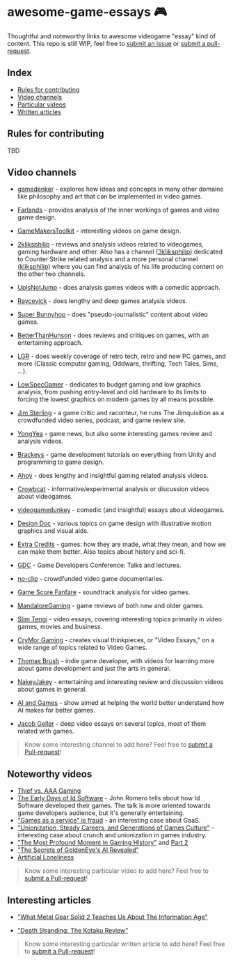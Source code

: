 # awesome-game-essays 🎮

Thoughtful and noteworthy links to awesome videogame "essay" kind of content.
This repo is still WIP, feel free to [submit an issue](https://github.com/filfreire/awesome-game-essays/issues/new) or [submit a pull-request](https://github.com/filfreire/awesome-game-essays/pulls).

## Index

- [Rules for contributing](#rules)
- [Video channels](#channels)
- [Particular videos](#videos)
- [Written articles](#articles)


## Rules for contributing<a name="rules"></a>

TBD

## Video channels<a name="channels"></a>

- [gamedenker](https://www.youtube.com/channel/UCMXXBuIQvUD45EtfWqzU0FQ) - explores how ideas and concepts in many other domains like philosophy and art that can be implemented in video games.

- [Farlands](https://www.youtube.com/channel/UCKmGmd4K-Kv17fu0TMJ5Z0A) - provides analysis of the inner workings of games and video game design.

- [GameMakersToolkit](https://www.youtube.com/user/McBacon1337) - interesting videos on game design.

- [2kliksphilip](https://www.youtube.com/user/2kliksphilip) - reviews and analysis videos related to videogames, gaming hardware and other. Also has a channel ([3kliksphilip](https://www.youtube.com/user/3kliksphilip)) dedicated to Counter Strike related analysis and a more personal channel ([kliksphilip](https://www.youtube.com/user/kliksphilip)) where you can find analysis of his life producing content on the other two channels.

- [UpIsNotJump](https://www.youtube.com/user/hamlin351) - does analysis games videos with a comedic approach.

- [Raycevick](https://www.youtube.com/channel/UC1JTQBa5QxZCpXrFSkMxmPw) - does lengthy and deep games analysis videos.

- [Super Bunnyhop](https://www.youtube.com/user/bunnyhopshow/) - does "pseudo-journalistic" content about video games.

- [BetterThanHunson](https://www.youtube.com/channel/UCNfzJQEndd6pJ_LFzyf4m8g) - does reviews and critiques on games, with an entertaining approach.

- [LGR](https://www.youtube.com/user/phreakindee) - does weekly coverage of retro tech, retro and new PC games, and more (Classic computer gaming, Oddware, thrifting, Tech Tales, Sims, ...).

- [LowSpecGamer](https://www.youtube.com/channel/UCQkd05iAYed2-LOmhjzDG6g) - dedicates to budget gaming and low graphics analysis, from pushing entry-level and old hardware to its limits to forcing the lowest graphics on modern games by all means possible.

- [Jim Sterling](https://www.youtube.com/channel/UCWCw2Sd7RlYJ2yuNVHDWNOA) - a game critic and raconteur, he runs The Jimquisition as a crowdfunded video series, podcast, and game review site.

- [YongYea](https://www.youtube.com/user/YongYea) - game news, but also some interesting games review and analysis videos.

- [Brackeys](https://www.youtube.com/user/Brackeys) - game development tutorials on everything from Unity and programming to game design.

- [Ahoy](https://www.youtube.com/user/XboxAhoy) - does lengthy and insightful gaming related analysis videos.

- [Crowbcat](https://www.youtube.com/user/CrowbCat) - informative/experimental analysis or discussion videos about videogames.

- [videogamedunkey](https://www.youtube.com/user/videogamedunkey) - comedic (and insightful) essays about videogames.

- [Design Doc](https://www.youtube.com/user/Warbot40) - various topics on game design with illustrative motion graphics and visual aids.

- [Extra Credits](https://www.youtube.com/user/ExtraCreditz) - games: how they are made, what they mean, and how we can make them better. Also topics about history and sci-fi.

- [GDC](https://www.youtube.com/channel/UC0JB7TSe49lg56u6qH8y_MQ) - Game Developers Conference: Talks and lectures.

- [no-clip](https://www.youtube.com/channel/UC0fDG3byEcMtbOqPMymDNbw) - crowdfunded video game documentaries.

- [Game Score Fanfare](https://www.youtube.com/channel/UC8P_raHQ4EoWTSH2GMESMQA) - soundtrack analysis for video games.

- [MandaloreGaming](https://www.youtube.com/channel/UClOGLGPOqlAiLmOvXW5lKbw) - game reviews of both new and older games.

- [Slim Tengi](https://www.youtube.com/channel/UCzX-Ysm2g19qeHxu8wu5bQQ) - video essays, covering interesting topics primarily in video games, movies and business.

- [CryMor Gaming](https://www.youtube.com/channel/UCEqX3NzHsxP9MV7YIdq2JzA) - creates visual thinkpieces, or "Video Essays," on a wide range of topics related to Video Games.

- [Thomas Brush](https://www.youtube.com/user/thomasmbrush) - indie game developer, with videos for learning more about game development and just the arts in general.

- [NakeyJakey](https://www.youtube.com/channel/UCSdma21fnJzgmPodhC9SJ3g) - entertaining and interesting review and discussion videos about games in general.

- [AI and Games](https://www.youtube.com/channel/UCov_51F0betb6hJ6Gumxg3Q) - show aimed at helping the world better understand how AI makes for better games.

- [Jacob Geller](https://www.youtube.com/user/yacobg42) - deep video essays on several topics, most of them related with games.

> Know some interesting channel to add here? Feel free to [submit a Pull-request](https://github.com/filfreire/awesome-game-essays/pulls)!

## Noteworthy videos<a name="videos"></a>

- [Thief vs. AAA Gaming](https://www.youtube.com/watch?v=jPqwDGXxLhU)
- [The Early Days of Id Software](https://www.youtube.com/watch?v=KFziBfvAFnM) - John Romero tells about how Id Software developed their games. The talk is more oriented towards game developers audience, but it's generally entertaining.
- ["Games as a service" is fraud](https://youtu.be/tUAX0gnZ3Nw) - an interesting case about GaaS.
- ["Unionization, Steady Careers, and Generations of Games Culture"](https://www.youtube.com/watch?v=2TSB5YQqDiY) - interesting case about crunch and unionization in games industry.
- ["The Most Profound Moment in Gaming History"](https://www.youtube.com/watch?v=jIYBod0ge3Y) and [Part 2](https://www.youtube.com/watch?v=PZojlidqhcM)
- ["The Secrets of GoldenEye's AI Revealed"](https://youtu.be/M9sOE376tzk)
- [Artificial Loneliness](https://www.youtube.com/watch?v=hUwTh4uSILg)

> Know some interesting particular video to add here? Feel free to [submit a Pull-request](https://github.com/filfreire/awesome-game-essays/pulls)!

## Interesting articles<a name="articles"></a>

- ["What Metal Gear Solid 2 Teaches Us About The Information Age"](http://www.gamesetwatch.com/2010/06/what_metal_gear_solid_teaches.php)

- ["Death Stranding: The Kotaku Review"](https://kotaku.com/death-stranding-the-kotaku-review-1839474313)

> Know some interesting particular written article to add here? Feel free to [submit a Pull-request](https://github.com/filfreire/awesome-game-essays/pulls)!

